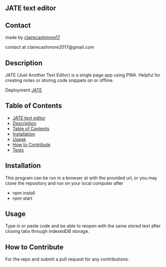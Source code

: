 ## JATE text editor

## Contact

<p> made by <a href = "github.com/clairecashmore17">clairecashmore17</a></p>
<p>contact at clairecashmore2017@gmail.com </p> 
 
## Description
JATE (Just Another Text Editor) is a single page app using PWA. Helpful for creating notes or storing code snippets on or offline.

Deployment
<a href = "https://frozen-plateau-83944.herokuapp.com/">JATE</a>

## Table of Contents

- [JATE text editor](#jate-text-editor)
- [Description](#description)
- [Table of Contents](#table-of-contents)
- [Installation](#installation)
- [Usage](#usage)
- [How to Contribute](#how-to-contribute)
- [Tests](#tests)

## Installation

This program can be run in a browser at with the provided url, or you may clone the repository and run on your local computer after

- npm install
- npm start

## Usage

Type in or paste code and be able to reopen with the same stored text after closing tabs through indexedDB storage.

## How to Contribute

For the repo and submit a pull request for any contributions.
